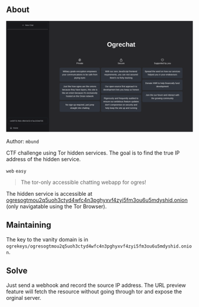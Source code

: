 ## About

![challenge screenshot](./screenshot.png)

Author: `mbund`

CTF challenge using Tor hidden services. The goal is to find the true IP address of the hidden service.

`web` `easy`

> The tor-only accessible chatting webapp for ogres!

The hidden service is accessible at [ogresogtmou2q5uoh3ctyd4wfc4n3pghyxvf4zyi5fm3ou6u5mdyshid.onion](http://ogresogtmou2q5uoh3ctyd4wfc4n3pghyxvf4zyi5fm3ou6u5mdyshid.onion) (only navigatable using the Tor Browser).

## Maintaining

The key to the vanity domain is in `ogrekeys/ogresogtmou2q5uoh3ctyd4wfc4n3pghyxvf4zyi5fm3ou6u5mdyshid.onion`.

## Solve

Just send a webhook and record the source IP address. The URL preview feature will fetch the resource without going through tor and expose the orginal server.
